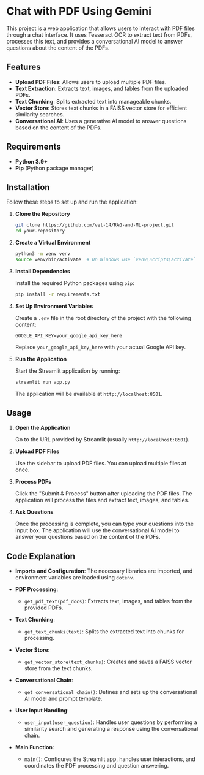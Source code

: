 # Chat with PDF Using Gemini

This project is a web application that allows users to interact with PDF files through a chat interface. It uses Tesseract OCR to extract text from PDFs, processes this text, and provides a conversational AI model to answer questions about the content of the PDFs.

## Features

- **Upload PDF Files**: Allows users to upload multiple PDF files.
- **Text Extraction**: Extracts text, images, and tables from the uploaded PDFs.
- **Text Chunking**: Splits extracted text into manageable chunks.
- **Vector Store**: Stores text chunks in a FAISS vector store for efficient similarity searches.
- **Conversational AI**: Uses a generative AI model to answer questions based on the content of the PDFs.

## Requirements

- **Python 3.9+**
- **Pip** (Python package manager)

## Installation

Follow these steps to set up and run the application:

1. **Clone the Repository**

    ```sh
    git clone https://github.com/vel-14/RAG-and-ML-project.git
    cd your-repository
    ```

2. **Create a Virtual Environment**

    ```sh
    python3 -m venv venv
    source venv/bin/activate  # On Windows use `venv\Scripts\activate`
    ```

3. **Install Dependencies**

    Install the required Python packages using `pip`:

    ```sh
    pip install -r requirements.txt
    ```

4. **Set Up Environment Variables**

    Create a `.env` file in the root directory of the project with the following content:

    ```env
    GOOGLE_API_KEY=your_google_api_key_here
    ```

    Replace `your_google_api_key_here` with your actual Google API key. 

5. **Run the Application**

    Start the Streamlit application by running:

    ```sh
    streamlit run app.py
    ```

    The application will be available at `http://localhost:8501`.

## Usage

1. **Open the Application**

    Go to the URL provided by Streamlit (usually `http://localhost:8501`).

2. **Upload PDF Files**

    Use the sidebar to upload PDF files. You can upload multiple files at once.

3. **Process PDFs**

    Click the "Submit & Process" button after uploading the PDF files. The application will process the files and extract text, images, and tables.

4. **Ask Questions**

    Once the processing is complete, you can type your questions into the input box. The application will use the conversational AI model to answer your questions based on the content of the PDFs.

## Code Explanation

- **Imports and Configuration**: The necessary libraries are imported, and environment variables are loaded using `dotenv`.

- **PDF Processing**:
  - `get_pdf_text(pdf_docs)`: Extracts text, images, and tables from the provided PDFs.
  
- **Text Chunking**:
  - `get_text_chunks(text)`: Splits the extracted text into chunks for processing.

- **Vector Store**:
  - `get_vector_store(text_chunks)`: Creates and saves a FAISS vector store from the text chunks.

- **Conversational Chain**:
  - `get_conversational_chain()`: Defines and sets up the conversational AI model and prompt template.

- **User Input Handling**:
  - `user_input(user_question)`: Handles user questions by performing a similarity search and generating a response using the conversational chain.

- **Main Function**:
  - `main()`: Configures the Streamlit app, handles user interactions, and coordinates the PDF processing and question answering.


